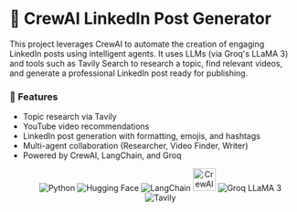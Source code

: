 # 🤖 CrewAI LinkedIn Post Generator

This project leverages CrewAI to automate the creation of engaging LinkedIn posts using intelligent agents. It uses LLMs (via Groq's LLaMA 3) and tools such as Tavily Search to research a topic, find relevant videos, and generate a professional LinkedIn post ready for publishing.
 
### 📌 Features
- Topic research via Tavily
- YouTube video recommendations
- LinkedIn post generation with formatting, emojis, and hashtags
- Multi-agent collaboration (Researcher, Video Finder, Writer)
- Powered by CrewAI, LangChain, and Groq
  <p align="center"> <!-- Python --> <img src="https://img.shields.io/badge/Python-3776AB?style=for-the-badge&logo=python&logoColor=white" alt="Python"/> <!-- Hugging Face --> <img src="https://img.shields.io/badge/HuggingFace-FFD21F?style=for-the-badge&logo=huggingface&logoColor=black" alt="Hugging Face"/> <!-- LangChain --> <img src="https://img.shields.io/badge/LangChain-000000?style=for-the-badge&logo=langchain&logoColor=white" alt="LangChain"/> <!-- CrewAI Logo (Local or Hosted) --> <img src="https://raw.githubusercontent.com/yourusername/yourrepo/main/path-to-your-logo.png" alt="CrewAI" height="40"/> <!-- Groq / LLaMA --> <img src="https://img.shields.io/badge/Groq-LLaMA3-blueviolet?style=for-the-badge&logo=data:image/svg+xml;base64,&logoColor=white" alt="Groq LLaMA 3"/> <!-- Tavily --> <img src="https://img.shields.io/badge/Tavily-333333?style=for-the-badge&logo=google&logoColor=white" alt="Tavily"/> </p>
